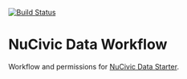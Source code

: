 [![Build Status](https://travis-ci.org/NuCivic/data_workflow.svg?branch=master)](https://travis-ci.org/NuCivic/data_workflow)

# NuCivic Data Workflow

Workflow and permissions for [NuCivic Data Starter](https://github.com/NuCivic/data_starter).
